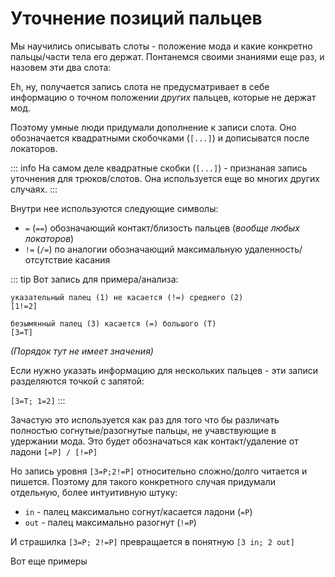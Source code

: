 # Уточнение позиций пальцев

Мы научились описывать слоты - положение мода и какие конкретно пальцы/части тела его держат. Понтанемся своими знаниями еще раз, и назовем эти два слота:

<!--TODO: 13[2 in] 13[2 out]-->

Eh, ну, получается запись слота не предусматривает в себе информацию о точном положении *других* пальцев, которые не держат мод.

Поэтому умные люди придумали дополнение к записи слота. Оно обозначается квадратными скобочками (`[...]`) и дописыватся после локаторов.

::: info
На самом деле квадратные скобки (`[...]`) - признаная запись уточнения для трюков/слотов. Она используется еще во многих других случаях.
:::

Внутри нее используются следующие символы:
 - `=` (`==`) обозначающий контакт/близость пальцев (*вообще любых локаторов*)
 - `!=` (`/=`) по аналогии обозначающий максимальную удаленность/отсутствие касания

::: tip
Вот запись для примера/анализа:

```
указательный палец (1) не касается (!=) среднего (2)
[1!=2]

безымянный палец (3) касается (=) большого (T)
[3=T]
```

*(Порядок тут не имеет значения)*

Если нужно указать информацию для нескольких пальцев - эти записи разделяются точкой с запятой:

`[3=T; 1=2]`
:::

Зачастую это используется как раз для того что бы различать полностью согнутые/разогнутые пальцы, не учавствующие в удержании мода. Это будет обозначаться как контакт/удаление от ладони `[=P] / [!=P]`

Но запись уровня `[3=P;2!=P]` относительно сложно/долго читается и пишется. Поэтому для такого конкретного случая придумали отдельную, более интуитивную штуку:
 - `in` - палец максимально согнут/касается ладони (`=P`)
 - `out` - палец максимально разогнут (`!=P`)

И страшилка `[3=P; 2!=P]` превращается в понятную `[3 in; 2 out]`

Вот еще примеры 


